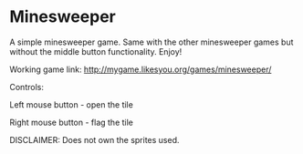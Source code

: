 # Minesweeper
A simple minesweeper game.
Same with the other minesweeper games but without the middle button functionality.
Enjoy!

Working game link: http://mygame.likesyou.org/games/minesweeper/

Controls:

Left mouse button     - open the tile

Right mouse button    - flag the tile



DISCLAIMER: Does not own the sprites used.
